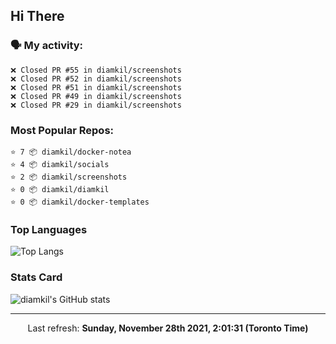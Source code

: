 ## Hi There

### 🗣 My activity:

```
❌ Closed PR #55 in diamkil/screenshots
❌ Closed PR #52 in diamkil/screenshots
❌ Closed PR #51 in diamkil/screenshots
❌ Closed PR #49 in diamkil/screenshots
❌ Closed PR #29 in diamkil/screenshots
```

### Most Popular Repos:

```
⭐️ 7 📦 diamkil/docker-notea
⭐️ 4 📦 diamkil/socials
⭐️ 2 📦 diamkil/screenshots
⭐️ 0 📦 diamkil/diamkil
⭐️ 0 📦 diamkil/docker-templates
```

### Top Languages

![Top Langs](https://github-readme-stats.vercel.app/api/top-langs/?username=diamkil&layout=compact&langs_count=10)

### Stats Card

![diamkil's GitHub stats](https://github-readme-stats.vercel.app/api?username=diamkil&count_private=true&show_icons=true)

---

<p align="center">
  Last refresh: 
  <b>Sunday, November 28th 2021, 2:01:31 (Toronto Time)</b>
</p>
